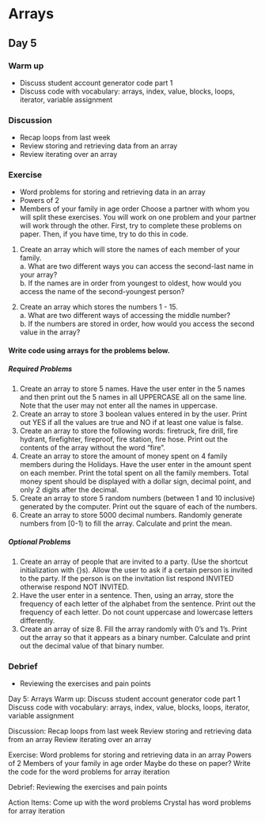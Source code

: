 # Arrays
## Day 5

### Warm up
* Discuss student account generator code part 1
* Discuss code with vocabulary: arrays, index, value, blocks, loops, iterator, variable assignment

### Discussion
* Recap loops from last week
* Review storing and retrieving data from an array
* Review iterating over an array

### Exercise
* Word problems for storing and retrieving data in an array
* Powers of 2
* Members of your family in age order
Choose a partner with whom you will split these exercises. You will work on one problem and your partner will work through the other. First, try to complete these problems on paper. Then, if you have time, try to do this in code.

1. Create an array which will store the names of each member of your family.  
  a. What are two different ways you can access the second-last name in your array?  
  b. If the names are in order from youngest to oldest, how would you access the name of the second-youngest person?

2. Create an array which stores the numbers 1 - 15.  
  a. What are two different ways of accessing the middle number?  
  b. If the numbers are stored in order, how would you access the second value in the array?  

#### Write code using arrays for the problems below.

##### Required Problems
1. Create an array to store 5 names. Have the user enter in the 5 names and then print out the 5 names in all UPPERCASE all on the same line. Note that the user may not enter all the names in uppercase.
1. Create an array to store 3 boolean values entered in by the user. Print out YES if all the values are true and NO if at least one value is false.
1. Create an array to store the following words: firetruck, fire drill, fire hydrant, firefighter, fireproof, fire station, fire hose. Print out the contents of the array without the word “fire”. 
1. Create an array to store the amount of money spent on 4 family members during the Holidays. Have the user enter in the amount spent on each member. Print the total spent on all the family members. Total money spent should be displayed with a dollar sign, decimal point, and only 2 digits after the decimal.
1. Create an array to store 5 random numbers (between 1 and 10 inclusive) generated by the computer. Print out the square of each of the numbers.
1. Create an array to store 5000 decimal numbers. Randomly generate numbers from [0-1) to fill the array. Calculate and print the mean. 

##### Optional Problems
1. Create an array of people that are invited to a party. (Use the shortcut initialization with {}s). Allow the user to ask if a certain person is invited to the party.  If the person is on the invitation list respond INVITED otherwise respond NOT INVITED.
1. Have the user enter in a sentence.  Then, using an array, store the frequency of each letter of the alphabet from the sentence.  Print out the frequency of each letter. Do not count uppercase and lowercase letters differently.
1. Create an array of size 8.  Fill the array randomly with 0’s and 1’s.  Print out the array so that it appears as a binary number.  Calculate and print out the decimal value of that binary number.


### Debrief
* Reviewing the exercises and pain points

Day 5: Arrays
Warm up:
Discuss student account generator code part 1
Discuss code with vocabulary: arrays, index, value, blocks, loops, iterator, variable assignment


Discussion:
Recap loops from last week
Review storing and retrieving data from an array
Review iterating over an array


Exercise:
Word problems for storing and retrieving data in an array
Powers of 2
Members of your family in age order
Maybe do these on paper?
Write the code for the word problems for array iteration


Debrief:
Reviewing the exercises and pain points


Action Items:
Come up with the word problems
Crystal has word problems for array iteration


